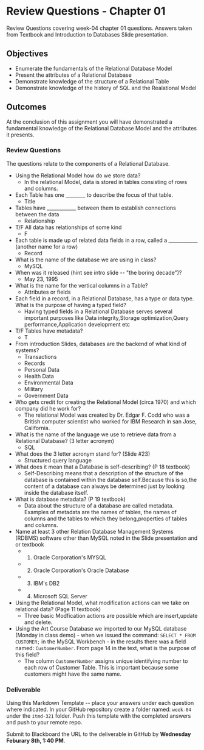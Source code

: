 # Review Questions - Chapter 01

Review Questions covering week-04 chapter 01 questions.  Answers taken from Textbook and Introduction to Databases Slide presentation.

## Objectives

* Enumerate the fundamentals of the Relational Database Model
* Present the attributes of a Relational Database
* Demonstrate knowledge of the structure of a Relational Table
* Demonstrate knowledge of the history of SQL and the Realational Model

## Outcomes

At the conclusion of this assignment you will have demonstrated a fundamental knowledge of the Relational Database Model and the attributes it presents.

### Review Questions

The questions relate to the components of a Relational Database.

* Using the Relational Model how do we store data?
  * In the relational Model, data is stored in tables consisting of rows and columns.
* Each Table has one ________  to describe the focus of that table.
  * Title
* Tables have ____________ between them to establish connections between the data
  * Relationship
* T/F All data has relationships of some kind
  * F
* Each table is made up of related data fields in a row, called a ____________ (another name for a row)
  * Record
* What is the name of the database we are using in class?
  * MySQL
* When was it released (hint see intro slide -- "the boring decade")?
  * May 23, 1995
* What is the name for the vertical columns in a Table?  
  * Attributes or fields
* Each field in a record, in a Relational Database, has a type or data type. What is the purpose of having a typed field?
  * Having typed fields in a Relational Database serves several important purposes like Data integrity,Storage optimization,Query performance,Application development etc
* T/F Tables have metadata?
  * T
* From introduction Slides, databases are the backend of what kind of systems?
  * Transactions
  * Records
  * Personal Data
  * Health Data
  * Environmental Data
  * Military
  * Government Data
* Who gets credit for creating the Relational Model (circa 1970) and which company did he work for?
  * The relational Model was created by Dr. Edgar F. Codd who was a British computer scientist who worked for IBM Research in san Jose, California.
* What is the name of the language we use to retrieve data from a Relational Database?  (3 letter acronym)
  * SQL
* What does the 3 letter acronym stand for? (Slide #23)
  * Structured query language
* What does it mean that a Database is self-describing? (P 18 textbook)
  * Self-Describing means that a description of the structure of the database is contained within the database self.Because this is so,the content of a database can always be determined just by looking inside the database itself.
* What is database metadata? (P 19 textbook)
  * Data about the structure of a database are called metadata. Examples of metadata are the names of tables, the names of columns and the tables to which they belong,properties of tables and columns.
* Name at least 3 other Relation Database Management Systems (RDBMS) software other than MySQL noted in the Slide presentation and or textbook
  * 1) Oracle Corporation's MYSQL
  * 2) Oracle Corporation's Oracle Database
  * 3) IBM's DB2
  * 4) Microsoft SQL Server
* Using the Relational Model, what modification actions can we take on relational data?  (Page 11 textbook)
  * Three basic Modfication actions are possible which are insert,update and delete.
* Using the Art Course Database we imported to our MySQL database (Monday in class demo) - when we issued the command: `SELECT * FROM CUSTOMER;` in the MySQL Workbench - in the results there was a field named: `CustomerNumber`.  From page 14 in the text, what is the purpose of this field?
  * The column `CustomerNumber` assigns unique identifying number to each row of Customer Table. This is important because some customers might have the same name.

### Deliverable

Using this Markdown Template -- place your answers under each question where indicated.  In your GitHub repository create a folder named: `week-04` under the `itmd-321` folder. Push this template with the completed answers and push to your remote repo.

Submit to Blackboard the URL to the deliverable in GitHub by **Wednesday Feburary 8th, 1:40 PM**.
